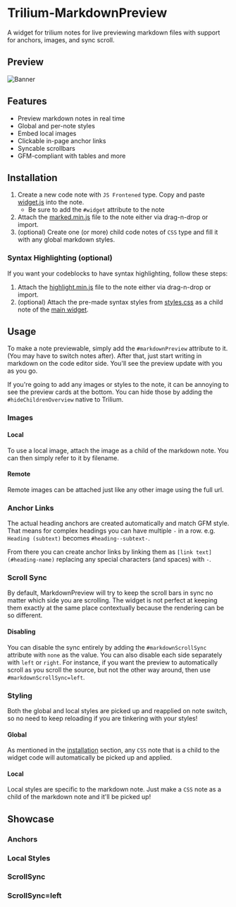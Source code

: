 # Trilium-MarkdownPreview
A widget for trilium notes for live previewing markdown files with support for anchors, images, and sync scroll.

## Preview
<!-- https://raw.githubusercontent.com/rauenzi/Trilium-MarkdownPreview/blob/main/LICENSE -->
![Banner](https://i.imgur.com/9shsoST.png)


## Features

- Preview markdown notes in real time
- Global and per-note styles
- Embed local images
- Clickable in-page anchor links
- Syncable scrollbars
- GFM-compliant with tables and more


## Installation

1. Create a new code note with `JS Frontened` type. Copy and paste [widget.js](https://github.com/rauenzi/Trilium-SyntaxHighlight/blob/main/src/widget.js) into the note.
    - Be sure to add the `#widget` attribute to the note
1. Attach the [marked.min.js](https://github.com/rauenzi/Trilium-SyntaxHighlight/blob/main/lib/marked.min.js) file to the note either via drag-n-drop or import.
1. (optional) Create one (or more) child code notes of `CSS` type and fill it with any global markdown styles.

### Syntax Highlighting (optional)
If you want your codeblocks to have syntax highlighting, follow these steps:

1. Attach the [highlight.min.js](https://github.com/rauenzi/Trilium-SyntaxHighlight/blob/main/lib/highlight.min.js) file to the note either via drag-n-drop or import.
1. (optional) Attach the pre-made syntax styles from [styles.css](https://github.com/rauenzi/Trilium-SyntaxHighlight/blob/main/src/styles.css) as a child note of the [main widget](#installation).


## Usage

To make a note previewable, simply add the `#markdownPreview` attribute to it. (You may have to switch notes after). After that, just start writing in markdown on the code editor side. You'll see the preview update with you as you go.

If you're going to add any images or styles to the note, it can be annoying to see the preview cards at the bottom. You can hide those by adding the `#hideChildrenOverview` native to Trilium.

### Images
#### Local

To use a local image, attach the image as a child of the markdown note. You can then simply refer to it by filename.

#### Remote

Remote images can be attached just like any other image using the full url.

### Anchor Links

The actual heading anchors are created automatically and match GFM style. That means for complex headings you can have multiple `-` in a row. e.g. `Heading (subtext)` becomes `#heading--subtext-`.

From there you can create anchor links by linking them as `[link text](#heading-name)` replacing any special characters (and spaces) with `-`.

### Scroll Sync

By default, MarkdownPreview will try to keep the scroll bars in sync no matter which side you are scrolling. The widget is not perfect at keeping them exactly at the same place contextually because the rendering can be so different.

#### Disabling

You can disable the sync entirely by adding the `#markdownScrollSync` attribute with `none` as the value. You can also disable each side separately with `left` or `right`. For instance, if you want the preview to automatically scroll as you scroll the source, but not the other way around, then use `#markdownScrollSync=left`.

### Styling

Both the global and local styles are picked up and reapplied on note switch, so no need to keep reloading if you are tinkering with your styles!
#### Global
As mentioned in the [installation](#installation) section, any `CSS` note that is a child to the widget code will automatically be picked up and applied.

#### Local
Local styles are specific to the markdown note. Just make a `CSS` note as a child of the markdown note and it'll be picked up!

## Showcase

### Anchors


### Local Styles


### ScrollSync


### ScrollSync=left

